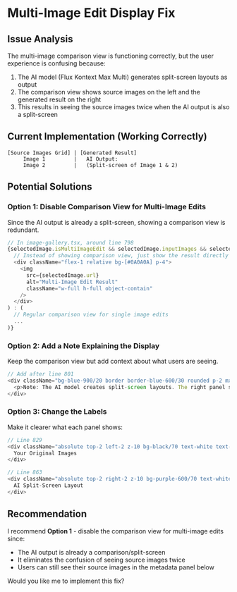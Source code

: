# Multi-Image Edit Display Fix

## Issue Analysis
The multi-image comparison view is functioning correctly, but the user experience is confusing because:
1. The AI model (Flux Kontext Max Multi) generates split-screen layouts as output
2. The comparison view shows source images on the left and the generated result on the right
3. This results in seeing the source images twice when the AI output is also a split-screen

## Current Implementation (Working Correctly)
```
[Source Images Grid] | [Generated Result]
     Image 1         |   AI Output:
     Image 2         |   (Split-screen of Image 1 & 2)
```

## Potential Solutions

### Option 1: Disable Comparison View for Multi-Image Edits
Since the AI output is already a split-screen, showing a comparison view is redundant.

```typescript
// In image-gallery.tsx, around line 798
{selectedImage.isMultiImageEdit && selectedImage.inputImages && selectedImage.inputImages.length > 0 ? (
  // Instead of showing comparison view, just show the result directly
  <div className="flex-1 relative bg-[#0A0A0A] p-4">
    <img
      src={selectedImage.url}
      alt="Multi-Image Edit Result"
      className="w-full h-full object-contain"
    />
  </div>
) : (
  // Regular comparison view for single image edits
  ...
)}
```

### Option 2: Add a Note Explaining the Display
Keep the comparison view but add context about what users are seeing.

```typescript
// Add after line 801
<div className="bg-blue-900/20 border border-blue-600/30 rounded p-2 mx-3 mb-2 text-xs text-blue-400">
  <p>Note: The AI model creates split-screen layouts. The right panel shows the AI's output, which is a side-by-side arrangement of your source images.</p>
</div>
```

### Option 3: Change the Labels
Make it clearer what each panel shows:

```typescript
// Line 829
<div className="absolute top-2 left-2 z-10 bg-black/70 text-white text-xs px-1.5 py-0.5 rounded">
  Your Original Images
</div>

// Line 863
<div className="absolute top-2 right-2 z-10 bg-purple-600/70 text-white text-xs px-1.5 py-0.5 rounded">
  AI Split-Screen Layout
</div>
```

## Recommendation
I recommend **Option 1** - disable the comparison view for multi-image edits since:
- The AI output is already a comparison/split-screen
- It eliminates the confusion of seeing source images twice
- Users can still see their source images in the metadata panel below

Would you like me to implement this fix?
